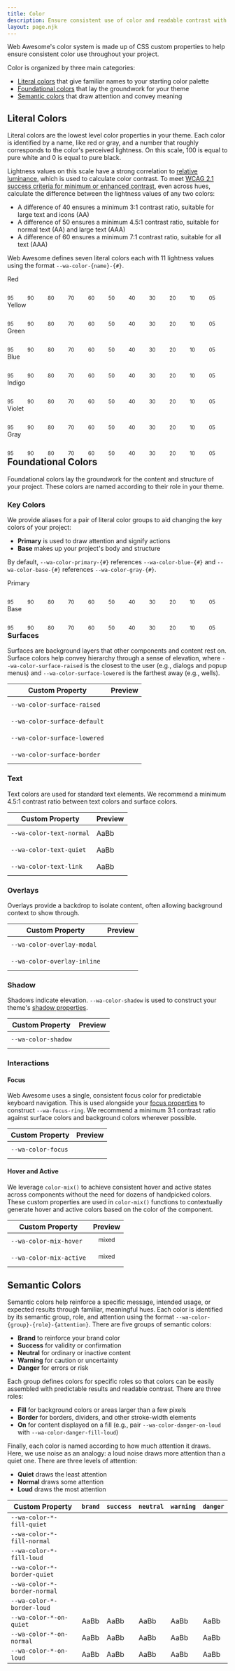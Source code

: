 ```yaml
---
title: Color
description: Ensure consistent use of color and readable contrast with Web Awesome's color properties.
layout: page.njk
---
```


<style>
  .color-name {
    font-weight: var(--wa-font-weight-semibold);
    margin-block-end: var(--wa-space-2xs);
  }
  .color-group {
    display: flex;
    align-items: start;
    gap: 0.25em;
    flex-wrap: nowrap;
  }
  .color-group + * {
    margin-block-start: var(--wa-space-xl);
  }
  .color-preview {
    flex: 1 1 auto;
  }
  .color-swatch {
    border-radius: var(--wa-border-radius-s);
    line-height: 2;
    height: 2em;
    padding-inline: var(--wa-space-xs);
  }
  .color-swatch.text-only {
    padding-inline: 0;
  }
</style>

Web Awesome's color system is made up of CSS custom properties to help ensure consistent color use throughout your project.

Color is organized by three main categories:

- [Literal colors](/#literal-colors) that give familiar names to your starting color palette
- [Foundational colors](/#foundational-colors) that lay the groundwork for your theme
- [Semantic colors](/#semantic-colors) that draw attention and convey meaning


## Literal Colors

Literal colors are the lowest level color properties in your theme. Each color is identified by a name, like red or gray, and a number that roughly corresponds to the color's perceived lightness. On this scale, 100 is equal to pure white and 0 is equal to pure black.

Lightness values on this scale have a strong correlation to [relative luminance](https://www.w3.org/WAI/GL/wiki/Relative_luminance), which is used to calculate color contrast. To meet [WCAG 2.1 success criteria for minimum or enhanced contrast](https://www.w3.org/TR/WCAG21/#contrast-minimum), even across hues, calculate the difference between the lightness values of any two colors:

- A difference of 40 ensures a minimum 3:1 contrast ratio, suitable for large text and icons (AA)
- A difference of 50 ensures a minimum 4.5:1 contrast ratio, suitable for normal text (AA) and large text (AAA)
- A difference of 60 ensures a minimum 7:1 contrast ratio, suitable for all text (AAA)

Web Awesome defines seven literal colors each with 11 lightness values using the format `--wa-color-{name}-{#}`.

<div class="color-name">Red</div>
<div class="color-group">
  <div class="color-preview">
    <div class="color-swatch" style="background-color: var(--wa-color-red-95)"></div>
    <small>95</small>
  </div>
  <div class="color-preview">
    <div class="color-swatch" style="background-color: var(--wa-color-red-90)"></div>
    <small>90</small>
  </div>
  <div class="color-preview">
    <div class="color-swatch" style="background-color: var(--wa-color-red-80)"></div>
    <small>80</small>
  </div>
  <div class="color-preview">
    <div class="color-swatch" style="background-color: var(--wa-color-red-70)"></div>
    <small>70</small>
  </div>
  <div class="color-preview">
    <div class="color-swatch" style="background-color: var(--wa-color-red-60)"></div>
    <small>60</small>
  </div>
  <div class="color-preview">
    <div class="color-swatch" style="background-color: var(--wa-color-red-50)"></div>
    <small>50</small>
  </div>
  <div class="color-preview">
    <div class="color-swatch" style="background-color: var(--wa-color-red-40)"></div>
    <small>40</small>
  </div>
  <div class="color-preview">
    <div class="color-swatch" style="background-color: var(--wa-color-red-30)"></div>
    <small>30</small>
  </div>
  <div class="color-preview">
    <div class="color-swatch" style="background-color: var(--wa-color-red-20)"></div>
    <small>20</small>
  </div>
  <div class="color-preview">
    <div class="color-swatch" style="background-color: var(--wa-color-red-10)"></div>
    <small>10</small>
  </div>
  <div class="color-preview">
    <div class="color-swatch" style="background-color: var(--wa-color-red-05)"></div>
    <small>05</small>
  </div>
</div>

<div class="color-name">Yellow</div>
<div class="color-group">
  <div class="color-preview">
    <div class="color-swatch" style="background-color: var(--wa-color-yellow-95)"></div>
    <small>95</small>
  </div>
  <div class="color-preview">
    <div class="color-swatch" style="background-color: var(--wa-color-yellow-90)"></div>
    <small>90</small>
  </div>
  <div class="color-preview">
    <div class="color-swatch" style="background-color: var(--wa-color-yellow-80)"></div>
    <small>80</small>
  </div>
  <div class="color-preview">
    <div class="color-swatch" style="background-color: var(--wa-color-yellow-70)"></div>
    <small>70</small>
  </div>
  <div class="color-preview">
    <div class="color-swatch" style="background-color: var(--wa-color-yellow-60)"></div>
    <small>60</small>
  </div>
  <div class="color-preview">
    <div class="color-swatch" style="background-color: var(--wa-color-yellow-50)"></div>
    <small>50</small>
  </div>
  <div class="color-preview">
    <div class="color-swatch" style="background-color: var(--wa-color-yellow-40)"></div>
    <small>40</small>
  </div>
  <div class="color-preview">
    <div class="color-swatch" style="background-color: var(--wa-color-yellow-30)"></div>
    <small>30</small>
  </div>
  <div class="color-preview">
    <div class="color-swatch" style="background-color: var(--wa-color-yellow-20)"></div>
    <small>20</small>
  </div>
  <div class="color-preview">
    <div class="color-swatch" style="background-color: var(--wa-color-yellow-10)"></div>
    <small>10</small>
  </div>
  <div class="color-preview">
    <div class="color-swatch" style="background-color: var(--wa-color-yellow-05)"></div>
    <small>05</small>
  </div>
</div>

<div class="color-name">Green</div>
<div class="color-group">
  <div class="color-preview">
    <div class="color-swatch" style="background-color: var(--wa-color-green-95)"></div>
    <small>95</small>
  </div>
  <div class="color-preview">
    <div class="color-swatch" style="background-color: var(--wa-color-green-90)"></div>
    <small>90</small>
  </div>
  <div class="color-preview">
    <div class="color-swatch" style="background-color: var(--wa-color-green-80)"></div>
    <small>80</small>
  </div>
  <div class="color-preview">
    <div class="color-swatch" style="background-color: var(--wa-color-green-70)"></div>
    <small>70</small>
  </div>
  <div class="color-preview">
    <div class="color-swatch" style="background-color: var(--wa-color-green-60)"></div>
    <small>60</small>
  </div>
  <div class="color-preview">
    <div class="color-swatch" style="background-color: var(--wa-color-green-50)"></div>
    <small>50</small>
  </div>
  <div class="color-preview">
    <div class="color-swatch" style="background-color: var(--wa-color-green-40)"></div>
    <small>40</small>
  </div>
  <div class="color-preview">
    <div class="color-swatch" style="background-color: var(--wa-color-green-30)"></div>
    <small>30</small>
  </div>
  <div class="color-preview">
    <div class="color-swatch" style="background-color: var(--wa-color-green-20)"></div>
    <small>20</small>
  </div>
  <div class="color-preview">
    <div class="color-swatch" style="background-color: var(--wa-color-green-10)"></div>
    <small>10</small>
  </div>
  <div class="color-preview">
    <div class="color-swatch" style="background-color: var(--wa-color-green-05)"></div>
    <small>05</small>
  </div>
</div>

<div class="color-name">Blue</div>
<div class="color-group">
  <div class="color-preview">
    <div class="color-swatch" style="background-color: var(--wa-color-blue-95)"></div>
    <small>95</small>
  </div>
  <div class="color-preview">
    <div class="color-swatch" style="background-color: var(--wa-color-blue-90)"></div>
    <small>90</small>
  </div>
  <div class="color-preview">
    <div class="color-swatch" style="background-color: var(--wa-color-blue-80)"></div>
    <small>80</small>
  </div>
  <div class="color-preview">
    <div class="color-swatch" style="background-color: var(--wa-color-blue-70)"></div>
    <small>70</small>
  </div>
  <div class="color-preview">
    <div class="color-swatch" style="background-color: var(--wa-color-blue-60)"></div>
    <small>60</small>
  </div>
  <div class="color-preview">
    <div class="color-swatch" style="background-color: var(--wa-color-blue-50)"></div>
    <small>50</small>
  </div>
  <div class="color-preview">
    <div class="color-swatch" style="background-color: var(--wa-color-blue-40)"></div>
    <small>40</small>
  </div>
  <div class="color-preview">
    <div class="color-swatch" style="background-color: var(--wa-color-blue-30)"></div>
    <small>30</small>
  </div>
  <div class="color-preview">
    <div class="color-swatch" style="background-color: var(--wa-color-blue-20)"></div>
    <small>20</small>
  </div>
  <div class="color-preview">
    <div class="color-swatch" style="background-color: var(--wa-color-blue-10)"></div>
    <small>10</small>
  </div>
  <div class="color-preview">
    <div class="color-swatch" style="background-color: var(--wa-color-blue-05)"></div>
    <small>05</small>
  </div>
</div>

<div class="color-name">Indigo</div>
<div class="color-group">
  <div class="color-preview">
    <div class="color-swatch" style="background-color: var(--wa-color-indigo-95)"></div>
    <small>95</small>
  </div>
  <div class="color-preview">
    <div class="color-swatch" style="background-color: var(--wa-color-indigo-90)"></div>
    <small>90</small>
  </div>
  <div class="color-preview">
    <div class="color-swatch" style="background-color: var(--wa-color-indigo-80)"></div>
    <small>80</small>
  </div>
  <div class="color-preview">
    <div class="color-swatch" style="background-color: var(--wa-color-indigo-70)"></div>
    <small>70</small>
  </div>
  <div class="color-preview">
    <div class="color-swatch" style="background-color: var(--wa-color-indigo-60)"></div>
    <small>60</small>
  </div>
  <div class="color-preview">
    <div class="color-swatch" style="background-color: var(--wa-color-indigo-50)"></div>
    <small>50</small>
  </div>
  <div class="color-preview">
    <div class="color-swatch" style="background-color: var(--wa-color-indigo-40)"></div>
    <small>40</small>
  </div>
  <div class="color-preview">
    <div class="color-swatch" style="background-color: var(--wa-color-indigo-30)"></div>
    <small>30</small>
  </div>
  <div class="color-preview">
    <div class="color-swatch" style="background-color: var(--wa-color-indigo-20)"></div>
    <small>20</small>
  </div>
  <div class="color-preview">
    <div class="color-swatch" style="background-color: var(--wa-color-indigo-10)"></div>
    <small>10</small>
  </div>
  <div class="color-preview">
    <div class="color-swatch" style="background-color: var(--wa-color-indigo-05)"></div>
    <small>05</small>
  </div>
</div>

<div class="color-name">Violet</div>
<div class="color-group">
  <div class="color-preview">
    <div class="color-swatch" style="background-color: var(--wa-color-violet-95)"></div>
    <small>95</small>
  </div>
  <div class="color-preview">
    <div class="color-swatch" style="background-color: var(--wa-color-violet-90)"></div>
    <small>90</small>
  </div>
  <div class="color-preview">
    <div class="color-swatch" style="background-color: var(--wa-color-violet-80)"></div>
    <small>80</small>
  </div>
  <div class="color-preview">
    <div class="color-swatch" style="background-color: var(--wa-color-violet-70)"></div>
    <small>70</small>
  </div>
  <div class="color-preview">
    <div class="color-swatch" style="background-color: var(--wa-color-violet-60)"></div>
    <small>60</small>
  </div>
  <div class="color-preview">
    <div class="color-swatch" style="background-color: var(--wa-color-violet-50)"></div>
    <small>50</small>
  </div>
  <div class="color-preview">
    <div class="color-swatch" style="background-color: var(--wa-color-violet-40)"></div>
    <small>40</small>
  </div>
  <div class="color-preview">
    <div class="color-swatch" style="background-color: var(--wa-color-violet-30)"></div>
    <small>30</small>
  </div>
  <div class="color-preview">
    <div class="color-swatch" style="background-color: var(--wa-color-violet-20)"></div>
    <small>20</small>
  </div>
  <div class="color-preview">
    <div class="color-swatch" style="background-color: var(--wa-color-violet-10)"></div>
    <small>10</small>
  </div>
  <div class="color-preview">
    <div class="color-swatch" style="background-color: var(--wa-color-violet-05)"></div>
    <small>05</small>
  </div>
</div>

<div class="color-name">Gray</div>
<div class="color-group">
  <div class="color-preview">
    <div class="color-swatch" style="background-color: var(--wa-color-gray-95)"></div>
    <small>95</small>
  </div>
  <div class="color-preview">
    <div class="color-swatch" style="background-color: var(--wa-color-gray-90)"></div>
    <small>90</small>
  </div>
  <div class="color-preview">
    <div class="color-swatch" style="background-color: var(--wa-color-gray-80)"></div>
    <small>80</small>
  </div>
  <div class="color-preview">
    <div class="color-swatch" style="background-color: var(--wa-color-gray-70)"></div>
    <small>70</small>
  </div>
  <div class="color-preview">
    <div class="color-swatch" style="background-color: var(--wa-color-gray-60)"></div>
    <small>60</small>
  </div>
  <div class="color-preview">
    <div class="color-swatch" style="background-color: var(--wa-color-gray-50)"></div>
    <small>50</small>
  </div>
  <div class="color-preview">
    <div class="color-swatch" style="background-color: var(--wa-color-gray-40)"></div>
    <small>40</small>
  </div>
  <div class="color-preview">
    <div class="color-swatch" style="background-color: var(--wa-color-gray-30)"></div>
    <small>30</small>
  </div>
  <div class="color-preview">
    <div class="color-swatch" style="background-color: var(--wa-color-gray-20)"></div>
    <small>20</small>
  </div>
  <div class="color-preview">
    <div class="color-swatch" style="background-color: var(--wa-color-gray-10)"></div>
    <small>10</small>
  </div>
  <div class="color-preview">
    <div class="color-swatch" style="background-color: var(--wa-color-gray-05)"></div>
    <small>05</small>
  </div>
</div>

## Foundational Colors

Foundational colors lay the groundwork for the content and structure of your project. These colors are named according to their role in your theme.

### Key Colors

We provide aliases for a pair of literal color groups to aid changing the key colors of your project:

- **Primary** is used to draw attention and signify actions
- **Base** makes up your project's body and structure

By default, `--wa-color-primary-{#}` references `--wa-color-blue-{#}` and `--wa-color-base-{#}` references `--wa-color-gray-{#}`.

<div class="color-name">Primary</div>
<div class="color-group">
  <div class="color-preview">
    <div class="color-swatch" style="background-color: var(--wa-color-primary-95)"></div>
    <small>95</small>
  </div>
  <div class="color-preview">
    <div class="color-swatch" style="background-color: var(--wa-color-primary-90)"></div>
    <small>90</small>
  </div>
  <div class="color-preview">
    <div class="color-swatch" style="background-color: var(--wa-color-primary-80)"></div>
    <small>80</small>
  </div>
  <div class="color-preview">
    <div class="color-swatch" style="background-color: var(--wa-color-primary-70)"></div>
    <small>70</small>
  </div>
  <div class="color-preview">
    <div class="color-swatch" style="background-color: var(--wa-color-primary-60)"></div>
    <small>60</small>
  </div>
  <div class="color-preview">
    <div class="color-swatch" style="background-color: var(--wa-color-primary-50)"></div>
    <small>50</small>
  </div>
  <div class="color-preview">
    <div class="color-swatch" style="background-color: var(--wa-color-primary-40)"></div>
    <small>40</small>
  </div>
  <div class="color-preview">
    <div class="color-swatch" style="background-color: var(--wa-color-primary-30)"></div>
    <small>30</small>
  </div>
  <div class="color-preview">
    <div class="color-swatch" style="background-color: var(--wa-color-primary-20)"></div>
    <small>20</small>
  </div>
  <div class="color-preview">
    <div class="color-swatch" style="background-color: var(--wa-color-primary-10)"></div>
    <small>10</small>
  </div>
  <div class="color-preview">
    <div class="color-swatch" style="background-color: var(--wa-color-primary-05)"></div>
    <small>05</small>
  </div>
</div>

<div class="color-name">Base</div>
<div class="color-group">
  <div class="color-preview">
    <div class="color-swatch" style="background-color: var(--wa-color-base-95)"></div>
    <small>95</small>
  </div>
  <div class="color-preview">
    <div class="color-swatch" style="background-color: var(--wa-color-base-90)"></div>
    <small>90</small>
  </div>
  <div class="color-preview">
    <div class="color-swatch" style="background-color: var(--wa-color-base-80)"></div>
    <small>80</small>
  </div>
  <div class="color-preview">
    <div class="color-swatch" style="background-color: var(--wa-color-base-70)"></div>
    <small>70</small>
  </div>
  <div class="color-preview">
    <div class="color-swatch" style="background-color: var(--wa-color-base-60)"></div>
    <small>60</small>
  </div>
  <div class="color-preview">
    <div class="color-swatch" style="background-color: var(--wa-color-base-50)"></div>
    <small>50</small>
  </div>
  <div class="color-preview">
    <div class="color-swatch" style="background-color: var(--wa-color-base-40)"></div>
    <small>40</small>
  </div>
  <div class="color-preview">
    <div class="color-swatch" style="background-color: var(--wa-color-base-30)"></div>
    <small>30</small>
  </div>
  <div class="color-preview">
    <div class="color-swatch" style="background-color: var(--wa-color-base-20)"></div>
    <small>20</small>
  </div>
  <div class="color-preview">
    <div class="color-swatch" style="background-color: var(--wa-color-base-10)"></div>
    <small>10</small>
  </div>
  <div class="color-preview">
    <div class="color-swatch" style="background-color: var(--wa-color-base-05)"></div>
    <small>05</small>
  </div>
</div>

### Surfaces

Surfaces are background layers that other components and content rest on. Surface colors help convey hierarchy through a sense of elevation, where `--wa-color-surface-raised` is the closest to the user (e.g., dialogs and popup menus) and `--wa-color-surface-lowered` is the farthest away (e.g., wells).

| Custom Property               |  Preview                        |
| ----------------------------- | ------------------------------- |
| `--wa-color-surface-raised`   | <div class="color-preview"><div class="color-swatch" style="background-color: var(--wa-color-surface-raised); box-shadow:var(--wa-shadow-level-1)"></div></div> |
| `--wa-color-surface-default`  | <div class="color-preview"><div class="color-swatch" style="background-color: var(--wa-color-surface-default)"></div></div> |
| `--wa-color-surface-lowered`  | <div class="color-preview"><div class="color-swatch" style="background-color: var(--wa-color-surface-lowered); box-shadow:var(--wa-shadow-inset)"></div></div> |
| `--wa-color-surface-border`   | <div class="color-preview"><div class="color-swatch" style="border: var(--wa-border-width-s) solid var(--wa-color-surface-border)"></div></div> |

### Text

Text colors are used for standard text elements. We recommend a minimum 4.5:1 contrast ratio between text colors and surface colors.

| Custom Property               |  Preview                        |
| ----------------------------- | ------------------------------- |
| `--wa-color-text-normal`   | <div class="color-preview"><div class="color-swatch text-only" style="color: var(--wa-color-text-normal)">AaBb</div></div> |
| `--wa-color-text-quiet`  | <div class="color-preview"><div class="color-swatch text-only" style="color: var(--wa-color-text-quiet)">AaBb</div></div> |
| `--wa-color-text-link`  | <div class="color-preview"><div class="color-swatch text-only" style="color: var(--wa-color-text-link)">AaBb</div></div> |

### Overlays

Overlays provide a backdrop to isolate content, often allowing background context to show through. 

| Custom Property               |  Preview                        |
| ----------------------------- | ------------------------------- |
| `--wa-color-overlay-modal`   | <div class="color-preview"><div class="color-swatch" style="background-color: var(--wa-color-overlay-modal)"></div></div> |
| `--wa-color-overlay-inline`  | <div class="color-preview"><div class="color-swatch" style="background-color: var(--wa-color-overlay-inline)"></div></div> |

### Shadow

Shadows indicate elevation. `--wa-color-shadow` is used to construct your theme's [shadow properties](/docs/theming/shadows).

| Custom Property               |  Preview                        |
| ----------------------------- | ------------------------------- |
| `--wa-color-shadow`   | <div class="color-preview"><div class="color-swatch" style="background-color: var(--wa-color-shadow)"></div></div> |

### Interactions

#### Focus

Web Awesome uses a single, consistent focus color for predictable keyboard navigation. This is used alongside your [focus properties](/docs/theming/extras) to construct `--wa-focus-ring`. We recommend a minimum 3:1 contrast ratio against surface colors and background colors wherever possible.

| Custom Property               |  Preview                        |
| ----------------------------- | ------------------------------- |
| `--wa-color-focus`   | <div class="color-preview"><div class="color-swatch" style="outline: var(--wa-focus-ring)"></div></div> |

#### Hover and Active

We leverage `color-mix()` to achieve consistent hover and active states across components without the need for dozens of handpicked colors. These custom properties are used in `color-mix()` functions to contextually generate hover and active colors based on the color of the component.

| Custom Property               |  Preview                        |
| ----------------------------- | ------------------------------- |
| `--wa-color-mix-hover`   | <div class="color-preview"><div class="color-swatch" style="text-align: center; background-image: linear-gradient(to right, color-mix(in oklab, transparent, var(--wa-color-mix-hover)) 25%, color-mix(in oklab, var(--wa-color-brand-fill-loud), var(--wa-color-mix-hover)) 25%, color-mix(in oklab, var(--wa-color-brand-fill-loud), var(--wa-color-mix-hover)) 75%, var(--wa-color-brand-fill-loud) 75%, var(--wa-color-brand-fill-loud))"><small style="color:var(--wa-color-brand-on-loud)">mixed</small></div></div> |
| `--wa-color-mix-active`   | <div class="color-preview"><div class="color-swatch" style="text-align: center; background-image: linear-gradient(to right, color-mix(in oklab, transparent, var(--wa-color-mix-active)) 25%, color-mix(in oklab, var(--wa-color-brand-fill-loud), var(--wa-color-mix-active)) 25%, color-mix(in oklab, var(--wa-color-brand-fill-loud), var(--wa-color-mix-active)) 75%, var(--wa-color-brand-fill-loud) 75%, var(--wa-color-brand-fill-loud))"><small style="color:var(--wa-color-brand-on-loud);">mixed</small></div></div> |


## Semantic Colors

Semantic colors help reinforce a specific message, intended usage, or expected results through familiar, meaningful hues. Each color is identified by its semantic group, role, and attention using the format `--wa-color-{group}-{role}-{attention}`. There are five groups of semantic colors:

- **Brand** to reinforce your brand color
- **Success** for validity or confirmation
- **Neutral** for ordinary or inactive content
- **Warning** for caution or uncertainty
- **Danger** for errors or risk

Each group defines colors for specific roles so that colors can be easily assembled with predictable results and readable contrast. There are three roles:

- **Fill** for background colors or areas larger than a few pixels
- **Border** for borders, dividers, and other stroke-width elements
- **On** for content displayed on a fill (e.g., pair `--wa-color-danger-on-loud` with `--wa-color-danger-fill-loud`)

Finally, each color is named according to how much attention it draws. Here, we use noise as an analogy: a loud noise draws more attention than a quiet one. There are three levels of attention:

- **Quiet** draws the least attention
- **Normal** draws some attention
- **Loud** draws the most attention

| Custom Property               |  <code>brand</code>             |  <code>success</code>           |  <code>neutral</code>           |  <code>warning</code>           | <code>danger</code>             |
| ----------------------------- | ------------------------------- | ------------------------------- | ------------------------------- | ------------------------------- | ------------------------------- |
| `--wa-color-*-fill-quiet`   | <div class="color-preview"><div class="color-swatch" style="background-color: var(--wa-color-brand-fill-quiet)"></div></div> |  <div class="color-preview"><div class="color-swatch" style="background-color: var(--wa-color-success-fill-quiet)"></div></div> | <div class="color-preview"><div class="color-swatch" style="background-color: var(--wa-color-neutral-fill-quiet)"></div></div> | <div class="color-preview"><div class="color-swatch" style="background-color: var(--wa-color-warning-fill-quiet)"></div></div> | <div class="color-preview"><div class="color-swatch" style="background-color: var(--wa-color-danger-fill-quiet)"></div></div> |
| `--wa-color-*-fill-normal`   | <div class="color-preview"><div class="color-swatch" style="background-color: var(--wa-color-brand-fill-normal)"></div></div> | <div class="color-preview"><div class="color-swatch" style="background-color: var(--wa-color-success-fill-normal)"></div></div> |<div class="color-preview"><div class="color-swatch" style="background-color: var(--wa-color-neutral-fill-normal)"></div></div> | <div class="color-preview"><div class="color-swatch" style="background-color: var(--wa-color-warning-fill-normal)"></div></div> | <div class="color-preview"><div class="color-swatch" style="background-color: var(--wa-color-danger-fill-normal)"></div></div> |
| `--wa-color-*-fill-loud`   | <div class="color-preview"><div class="color-swatch" style="background-color: var(--wa-color-brand-fill-loud)"></div></div> | <div class="color-preview"><div class="color-swatch" style="background-color: var(--wa-color-success-fill-loud)"></div></div> | <div class="color-preview"><div class="color-swatch" style="background-color: var(--wa-color-neutral-fill-loud)"></div></div> |  <div class="color-preview"><div class="color-swatch" style="background-color: var(--wa-color-warning-fill-loud)"></div></div> |  <div class="color-preview"><div class="color-swatch" style="background-color: var(--wa-color-danger-fill-loud)"></div></div> |
| `--wa-color-*-border-quiet`   | <div class="color-preview"><div class="color-swatch" style="border: var(--wa-border-width-s) solid var(--wa-color-brand-border-quiet)"></div></div> | <div class="color-preview"><div class="color-swatch" style="border: var(--wa-border-width-s) solid var(--wa-color-success-border-quiet)"></div></div> | <div class="color-preview"><div class="color-swatch" style="border: var(--wa-border-width-s) solid var(--wa-color-neutral-border-quiet)"></div></div> | <div class="color-preview"><div class="color-swatch" style="border: var(--wa-border-width-s) solid var(--wa-color-warning-border-quiet)"></div></div> | <div class="color-preview"><div class="color-swatch" style="border: var(--wa-border-width-s) solid var(--wa-color-danger-border-quiet)"></div></div> |
| `--wa-color-*-border-normal`   | <div class="color-preview"><div class="color-swatch" style="border: var(--wa-border-width-s) solid var(--wa-color-brand-border-normal)"></div></div> | <div class="color-preview"><div class="color-swatch" style="border: var(--wa-border-width-s) solid var(--wa-color-success-border-normal)"></div></div> | <div class="color-preview"><div class="color-swatch" style="border: var(--wa-border-width-s) solid var(--wa-color-neutral-border-normal)"></div></div> | <div class="color-preview"><div class="color-swatch" style="border: var(--wa-border-width-s) solid var(--wa-color-warning-border-normal)"></div></div> | <div class="color-preview"><div class="color-swatch" style="border: var(--wa-border-width-s) solid var(--wa-color-danger-border-normal)"></div></div> |
| `--wa-color-*-border-loud`   | <div class="color-preview"><div class="color-swatch" style="border: var(--wa-border-width-s) solid var(--wa-color-brand-border-loud)"></div></div> | <div class="color-preview"><div class="color-swatch" style="border: var(--wa-border-width-s) solid var(--wa-color-success-border-loud)"></div></div> | <div class="color-preview"><div class="color-swatch" style="border: var(--wa-border-width-s) solid var(--wa-color-neutral-border-loud)"></div></div> | <div class="color-preview"><div class="color-swatch" style="border: var(--wa-border-width-s) solid var(--wa-color-warning-border-loud)"></div></div> | <div class="color-preview"><div class="color-swatch" style="border: var(--wa-border-width-s) solid var(--wa-color-danger-border-loud)"></div></div> |
| `--wa-color-*-on-quiet`  | <div class="color-preview"><div class="color-swatch" style="background-color: var(--wa-color-brand-fill-quiet); color: var(--wa-color-brand-on-quiet)">AaBb</div></div> | <div class="color-preview"><div class="color-swatch" style="background-color: var(--wa-color-success-fill-quiet); color: var(--wa-color-success-on-quiet)">AaBb</div></div> | <div class="color-preview"><div class="color-swatch" style="background-color: var(--wa-color-neutral-fill-quiet); color: var(--wa-color-neutral-on-quiet)">AaBb</div></div> | <div class="color-preview"><div class="color-swatch" style="background-color: var(--wa-color-warning-fill-quiet); color: var(--wa-color-warning-on-quiet)">AaBb</div></div> | <div class="color-preview"><div class="color-swatch" style="background-color: var(--wa-color-danger-fill-quiet); color: var(--wa-color-danger-on-quiet)">AaBb</div></div> |
| `--wa-color-*-on-normal`  | <div class="color-preview"><div class="color-swatch" style="background-color: var(--wa-color-brand-fill-normal); color: var(--wa-color-brand-on-normal)">AaBb</div></div> | <div class="color-preview"><div class="color-swatch" style="background-color: var(--wa-color-success-fill-normal); color: var(--wa-color-success-on-normal)">AaBb</div></div> | <div class="color-preview"><div class="color-swatch" style="background-color: var(--wa-color-neutral-fill-normal); color: var(--wa-color-neutral-on-normal)">AaBb</div></div> | <div class="color-preview"><div class="color-swatch" style="background-color: var(--wa-color-warning-fill-normal); color: var(--wa-color-warning-on-normal)">AaBb</div></div> | <div class="color-preview"><div class="color-swatch" style="background-color: var(--wa-color-danger-fill-normal); color: var(--wa-color-danger-on-normal)">AaBb</div></div> |
| `--wa-color-*-on-loud`  | <div class="color-preview"><div class="color-swatch" style="background-color: var(--wa-color-brand-fill-loud); color: var(--wa-color-brand-on-loud)">AaBb</div></div> | <div class="color-preview"><div class="color-swatch" style="background-color: var(--wa-color-success-fill-loud); color: var(--wa-color-success-on-loud)">AaBb</div></div> | <div class="color-preview"><div class="color-swatch" style="background-color: var(--wa-color-neutral-fill-loud); color: var(--wa-color-neutral-on-loud)">AaBb</div></div> | <div class="color-preview"><div class="color-swatch" style="background-color: var(--wa-color-warning-fill-loud); color: var(--wa-color-warning-on-loud)">AaBb</div></div> | <div class="color-preview"><div class="color-swatch" style="background-color: var(--wa-color-danger-fill-loud); color: var(--wa-color-danger-on-loud)">AaBb</div></div> |